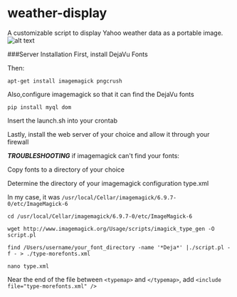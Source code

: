 # weather-display
A customizable script to display Yahoo weather data as a portable image.
![alt text](https://raw.githubusercontent.com/yoonsikp/weather-display/master/weather-script-output.png "Logo Title Text 1")

###Server Installation
First, install DejaVu Fonts

Then:
```
apt-get install imagemagick pngcrush
```
Also,configure imagemagick so that it can find the DejaVu fonts
```
pip install myql dom
```
Insert the launch.sh into your crontab 

Lastly, install the web server of your choice and allow it through your firewall


***TROUBLESHOOTING***
if imagemagick can't find your fonts:

Copy fonts to a directory of your choice

Determine the directory of your imagemagick configuration type.xml

In my case, it was `/usr/local/Cellar/imagemagick/6.9.7-0/etc/ImageMagick-6`
```
cd /usr/local/Cellar/imagemagick/6.9.7-0/etc/ImageMagick-6

wget http://www.imagemagick.org/Usage/scripts/imagick_type_gen -O script.pl

find /Users/username/your_font_directory -name '*Deja*' |./script.pl -f - > ./type-morefonts.xml

nano type.xml
```
Near the end of the file between `<typemap>` and `</typemap>`, add `<include file="type-morefonts.xml" />`

